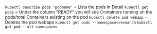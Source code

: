 `kubectl describe pods "podname"` = Lists the pods in Detail
`kubectl get pods` = Under the column "READY" you will see 
Containers running on the pods/total Containers existing on the pod
`kubectl delete pod webapp` = Deletes the pod webapp
`kubectl get pods --namespace=research` 
`kubectl get pod --all-namespaces ` 
